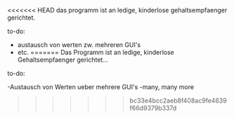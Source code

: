 <<<<<<< HEAD
das programm ist an ledige, kinderlose gehaltsempfaenger gerichtet.



to-do:

- austausch von werten zw. mehreren GUI's
- etc.
=======
Das Programm ist an ledige, kinderlose Gehaltsempfaenger gerichtet...


to-do:

-Austausch von Werten ueber mehrere GUI's
-many, many more

>>>>>>> bc33e4bcc2aeb8f408ac9fe4639f66d9379b337d

